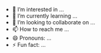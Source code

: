 
- 👀 I’m interested in ...
- 🌱 I’m currently learning ...
- 💞️ I’m looking to collaborate on ...
- 📫 How to reach me ...
- 😄 Pronouns: ...
- ⚡ Fun fact: ...

<!---
ogrill/ogrill is a ✨ special ✨ repository because its `README.md` (this file) appears on your GitHub profile.
You can click the Preview link to take a look at your changes.
--->
